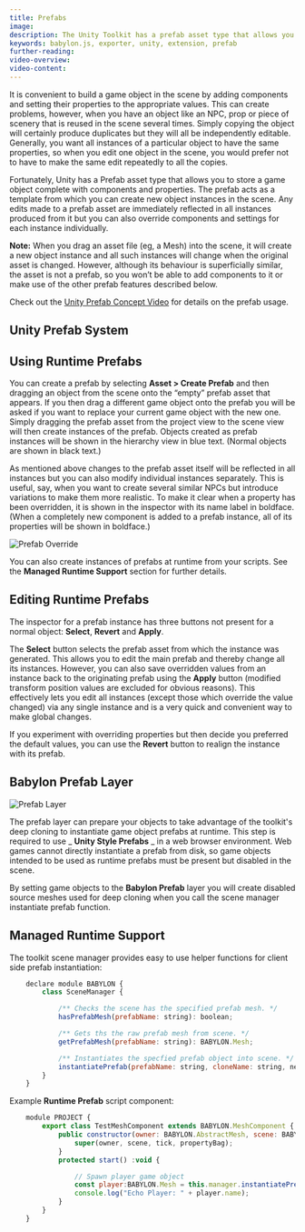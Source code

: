 ```yaml
---
title: Prefabs
image:
description: The Unity Toolkit has a prefab asset type that allows you to store a game object complete with components and properties.
keywords: babylon.js, exporter, unity, extension, prefab
further-reading:
video-overview:
video-content:
---
```


It is convenient to build a game object in the scene by adding components and setting their properties to the appropriate values. This can create problems, however, when you have an object like an NPC, prop or piece of scenery that is reused in the scene several times. Simply copying the object will certainly produce duplicates but they will all be independently editable. Generally, you want all instances of a particular object to have the same properties, so when you edit one object in the scene, you would prefer not to have to make the same edit repeatedly to all the copies.

Fortunately, Unity has a Prefab asset type that allows you to store a game object complete with components and properties. The prefab acts as a template from which you can create new object instances in the scene. Any edits made to a prefab asset are immediately reflected in all instances produced from it but you can also override components and settings for each instance individually.

**Note:** When you drag an asset file (eg, a Mesh) into the scene, it will create a new object instance and all such instances will change when the original asset is changed. However, although its behaviour is superficially similar, the asset is not a prefab, so you won’t be able to add components to it or make use of the other prefab features described below.

Check out the [Unity Prefab Concept Video](https://unity3d.com/learn/tutorials/topics/interface-essentials/prefabs-concept-usage) for details on the prefab usage.

## Unity Prefab System

## Using Runtime Prefabs

You can create a prefab by selecting **Asset > Create Prefab** and then dragging an object from the scene onto the “empty” prefab asset that appears. If you then drag a different game object onto the prefab you will be asked if you want to replace your current game object with the new one. Simply dragging the prefab asset from the project view to the scene view will then create instances of the prefab. Objects created as prefab instances will be shown in the hierarchy view in blue text. (Normal objects are shown in black text.)

As mentioned above changes to the prefab asset itself will be reflected in all instances but you can also modify individual instances separately. This is useful, say, when you want to create several similar NPCs but introduce variations to make them more realistic. To make it clear when a property has been overridden, it is shown in the inspector with its name label in boldface. (When a completely new component is added to a prefab instance, all of its properties will be shown in boldface.)

![Prefab Override](https://docs.unity3d.com/uploads/Main/PrefabsAddedObjectIndicator1.png)

You can also create instances of prefabs at runtime from your scripts. See the **Managed Runtime Support** section for further details.

## Editing Runtime Prefabs

The inspector for a prefab instance has three buttons not present for a normal object: **Select**, **Revert** and **Apply**.

The **Select** button selects the prefab asset from which the instance was generated. This allows you to edit the main prefab and thereby change all its instances. However, you can also save overridden values from an instance back to the originating prefab using the **Apply** button (modified transform position values are excluded for obvious reasons). This effectively lets you edit all instances (except those which override the value changed) via any single instance and is a very quick and convenient way to make global changes.

If you experiment with overriding properties but then decide you preferred the default values, you can use the **Revert** button to realign the instance with its prefab.

## Babylon Prefab Layer

![Prefab Layer](/img/exporters/unity/prefablayer.jpg)

The prefab layer can prepare your objects to take advantage of the toolkit's deep cloning to instantiate game object prefabs at runtime. This step is required to use _ **Unity Style Prefabs** _ in a web browser environment. Web games cannot directly instantiate a prefab from disk, so game objects intended to be used as runtime prefabs must be present but disabled in the scene.

By setting game objects to the **Babylon Prefab** layer you will create disabled source meshes used for deep cloning when you call the scene manager instantiate prefab function.

## Managed Runtime Support

The toolkit scene manager provides easy to use helper functions for client side prefab instantiation:

```javascript
    declare module BABYLON {
        class SceneManager {

            /** Checks the scene has the specified prefab mesh. */
            hasPrefabMesh(prefabName: string): boolean;

            /** Gets ths the raw prefab mesh from scene. */
            getPrefabMesh(prefabName: string): BABYLON.Mesh;

            /** Instantiates the specfied prefab object into scene. */
            instantiatePrefab(prefabName: string, cloneName: string, newPosition?: BABYLON.Vector3, newRotation?: BABYLON.Vector3, newScaling?: BABYLON.Vector3, newParent?: Node): BABYLON.Mesh;
        }
    }
```

Example **Runtime Prefab** script component:

```javascript
    module PROJECT {
        export class TestMeshComponent extends BABYLON.MeshComponent {
            public constructor(owner: BABYLON.AbstractMesh, scene: BABYLON.Scene, tick: boolean = true, propertyBag: any = {}) {
                super(owner, scene, tick, propertyBag);
            }
            protected start() :void {

                // Spawn player game object
                const player:BABYLON.Mesh = this.manager.instantiatePrefab("Player", "NewPlayer", BABYLON.Vector3.Zero());
                console.log("Echo Player: " + player.name);
            }
        }
    }

```
